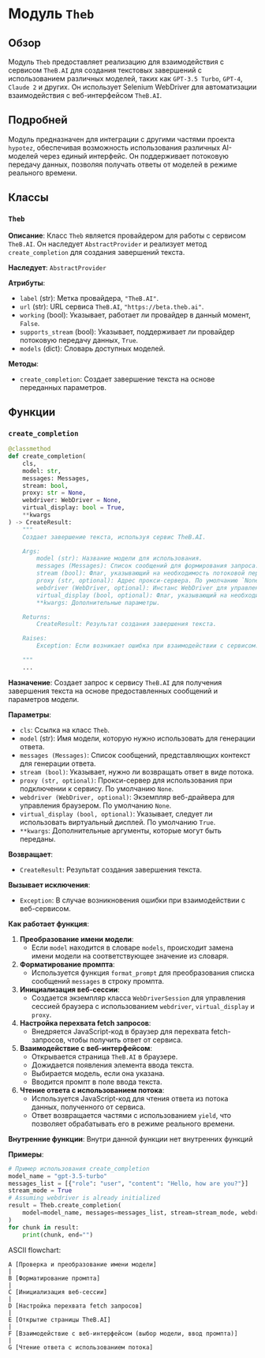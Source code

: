 # Модуль `Theb`

## Обзор

Модуль `Theb` предоставляет реализацию для взаимодействия с сервисом `TheB.AI` для создания текстовых завершений с использованием различных моделей, таких как `GPT-3.5 Turbo`, `GPT-4`, `Claude 2` и других. Он использует Selenium WebDriver для автоматизации взаимодействия с веб-интерфейсом `TheB.AI`.

## Подробней

Модуль предназначен для интеграции с другими частями проекта `hypotez`, обеспечивая возможность использования различных AI-моделей через единый интерфейс. Он поддерживает потоковую передачу данных, позволяя получать ответы от моделей в режиме реального времени.

## Классы

### `Theb`

**Описание**: Класс `Theb` является провайдером для работы с сервисом `TheB.AI`. Он наследует `AbstractProvider` и реализует метод `create_completion` для создания завершений текста.

**Наследует**: `AbstractProvider`

**Атрибуты**:
- `label` (str): Метка провайдера, `"TheB.AI"`.
- `url` (str): URL сервиса `TheB.AI`, `"https://beta.theb.ai"`.
- `working` (bool): Указывает, работает ли провайдер в данный момент, `False`.
- `supports_stream` (bool): Указывает, поддерживает ли провайдер потоковую передачу данных, `True`.
- `models` (dict): Словарь доступных моделей.

**Методы**:
- `create_completion`: Создает завершение текста на основе переданных параметров.

## Функции

### `create_completion`

```python
@classmethod
def create_completion(
    cls,
    model: str,
    messages: Messages,
    stream: bool,
    proxy: str = None,
    webdriver: WebDriver = None,
    virtual_display: bool = True,
    **kwargs
) -> CreateResult:
    """
    Создает завершение текста, используя сервис TheB.AI.

    Args:
        model (str): Название модели для использования.
        messages (Messages): Список сообщений для формирования запроса.
        stream (bool): Флаг, указывающий на необходимость потоковой передачи данных.
        proxy (str, optional): Адрес прокси-сервера. По умолчанию `None`.
        webdriver (WebDriver, optional): Инстанс WebDriver для управления браузером. По умолчанию `None`.
        virtual_display (bool, optional): Флаг, указывающий на необходимость использования виртуального дисплея. По умолчанию `True`.
        **kwargs: Дополнительные параметры.

    Returns:
        CreateResult: Результат создания завершения текста.

    Raises:
        Exception: Если возникает ошибка при взаимодействии с сервисом.

    """
    ...
```

**Назначение**: Создает запрос к сервису `TheB.AI` для получения завершения текста на основе предоставленных сообщений и параметров модели.

**Параметры**:
- `cls`: Ссылка на класс `Theb`.
- `model` (str): Имя модели, которую нужно использовать для генерации ответа.
- `messages (Messages)`: Список сообщений, представляющих контекст для генерации ответа.
- `stream (bool)`: Указывает, нужно ли возвращать ответ в виде потока.
- `proxy (str, optional)`: Прокси-сервер для использования при подключении к сервису. По умолчанию `None`.
- `webdriver (WebDriver, optional)`: Экземпляр веб-драйвера для управления браузером. По умолчанию `None`.
- `virtual_display (bool, optional)`: Указывает, следует ли использовать виртуальный дисплей. По умолчанию `True`.
- `**kwargs`: Дополнительные аргументы, которые могут быть переданы.

**Возвращает**:
- `CreateResult`: Результат создания завершения текста.

**Вызывает исключения**:
- `Exception`: В случае возникновения ошибки при взаимодействии с веб-сервисом.

**Как работает функция**:

1. **Преобразование имени модели**:
   - Если `model` находится в словаре `models`, происходит замена имени модели на соответствующее значение из словаря.
2. **Форматирование промпта**:
   - Используется функция `format_prompt` для преобразования списка сообщений `messages` в строку промпта.
3. **Инициализация веб-сессии**:
   - Создается экземпляр класса `WebDriverSession` для управления сессией браузера с использованием `webdriver`, `virtual_display` и `proxy`.
4. **Настройка перехвата fetch запросов**:
   - Внедряется JavaScript-код в браузер для перехвата fetch-запросов, чтобы получить ответ от сервиса.
5. **Взаимодействие с веб-интерфейсом**:
   - Открывается страница `TheB.AI` в браузере.
   - Дожидается появления элемента ввода текста.
   - Выбирается модель, если она указана.
   - Вводится промпт в поле ввода текста.
6. **Чтение ответа с использованием потока**:
   - Используется JavaScript-код для чтения ответа из потока данных, полученного от сервиса.
   - Ответ возвращается частями с использованием `yield`, что позволяет обрабатывать его в режиме реального времени.

**Внутренние функции**:
Внутри данной функции нет внутренних функций

**Примеры**:

```python
# Пример использования create_completion
model_name = "gpt-3.5-turbo"
messages_list = [{"role": "user", "content": "Hello, how are you?"}]
stream_mode = True
# Assuming webdriver is already initialized
result = Theb.create_completion(
    model=model_name, messages=messages_list, stream=stream_mode, webdriver=webdriver_instance
)
for chunk in result:
    print(chunk, end="")

```

ASCII flowchart:

```
A [Проверка и преобразование имени модели]
|
B [Форматирование промпта]
|
C [Инициализация веб-сессии]
|
D [Настройка перехвата fetch запросов]
|
E [Открытие страницы TheB.AI]
|
F [Взаимодействие с веб-интерфейсом (выбор модели, ввод промпта)]
|
G [Чтение ответа с использованием потока]